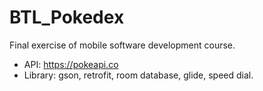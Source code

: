 # BTL_Pokedex

Final exercise of mobile software development course.

- API: https://pokeapi.co
- Library: gson, retrofit, room database, glide, speed dial.
